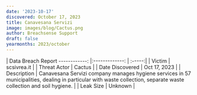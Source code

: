 ```yaml
---
date: '2023-10-17'
discovered: October 17, 2023
title: Canavesana Servizi
image: images/blog/Cactus.png
author: Breachsense Support
draft: false
yearmonths: 2023/october
---
```



| Data Breach Report
------------:     |:-------------:    | :-----:|
| Victim      | scsivrea.it      | 
| Threat Actor      | Cactus      | 
| Date Discovered      | Oct 17, 2023      | 
| Description      | Canavesana Servizi company manages hygiene services in 57 municipalities, dealing in particular with waste collection, separate waste collection and soil hygiene.      | 
| Leak Size      | Unknown      | 

